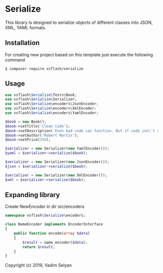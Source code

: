 Serialize
===============

This library is designed to serialize objects of different classes into JSON, XML, YAML formats.

Installation
------------

For creating new project based on this template just execute the following command

```
$ composer require vsflash/serialize
```

Usage
-----
```php
use vsflash\Serialize\Tests\Book;
use vsflash\Serialize\Serializer;
use vsflash\Serialize\encoders\JsonEncoder;
use vsflash\Serialize\encoders\XmlEncoder;
use vsflash\Serialize\encoders\YamlEncoder;

$book = new Book();
$book->setTitle('Clean Code');
$book->setDescription('Even bad code can function. But if code isn\'t clean, it can bring a development organization to its knees. Every year, countless hours and significant resources ...');
$book->setAuthor('Robert Martin');
$book->setPrice(350);

$serializer = new Serializer(new YamlEncoder());
$yaml = $serializer->serialize($book);

$serializer = new Serializer(new JsonEncoder());
$json = $serializer->serialize($book);

$serializer = new Serializer(new XmlEncoder());
$xml = $serializer->serialize($book);
```

Expanding library
-----
Create NewEncoder in dir src/encoders
```php
namespace vsflash\Serialize\encoders;

class NameEncoder implements EncoderInterface
{
    public function encode(array $data)
    {
        $result = name_encoder($data);
        return $result;
    }
}
```

Copyright (c) 2019, Vadim Selyan
